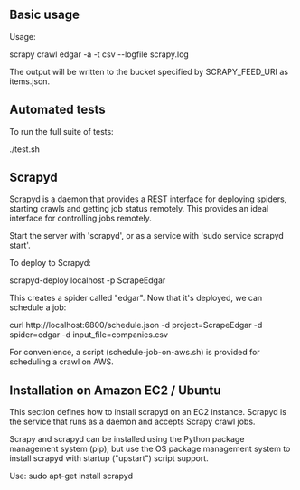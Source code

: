 ## Basic usage

Usage:

  scrapy crawl edgar -a -t csv --logfile scrapy.log

The output will be written to the bucket specified by SCRAPY_FEED_URI as items.json.

## Automated tests

To run the full suite of tests:

  ./test.sh

## Scrapyd

Scrapyd is a daemon that provides a REST interface for deploying spiders, starting crawls and getting job status remotely. This provides an ideal interface for
controlling jobs remotely.

Start the server with 'scrapyd', or as a service with 'sudo service scrapyd start'.

To deploy to Scrapyd:

  scrapyd-deploy localhost -p ScrapeEdgar

This creates a spider called "edgar". Now that it's deployed, we can schedule a job:

  curl http://localhost:6800/schedule.json -d project=ScrapeEdgar -d spider=edgar -d input_file=companies.csv

For convenience, a script (schedule-job-on-aws.sh) is provided for scheduling a crawl on AWS.

## Installation on Amazon EC2 / Ubuntu

This section defines how to install scrapyd on an EC2 instance. Scrapyd is the service that runs as a daemon and accepts Scrapy crawl jobs.

Scrapy and scrapyd can be installed using the Python package management system (pip), but use the OS package management system to install scrapyd with
startup ("upstart") script support.

Use: sudo apt-get install scrapyd

